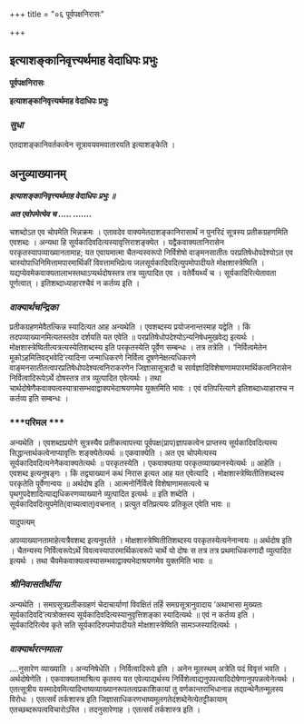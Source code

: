+++
title = "०६ पूर्वपक्षनिरासः"

+++


## इत्याशङ्कानिवृत्त्यर्थमाह वेदाधिपः प्रभुः

**पूर्वपक्षनिरासः**

**इत्याशङ्कानिवृत्त्यर्थमाह वेदाधिपः प्रभुः**

### ***सुधा***

एतदाशङ्कानिवर्तकत्वेन सूत्रावयवमवातारयति इत्याशङ्केति ।

## **अनुव्याख्यानम्**

***इत्याशङ्कानिवृत्त्यर्थमाह वेदाधिपः प्रभुः ॥***

***अत एवोपमेत्येव च ..... .......***

चशब्दोऽत एव चोपमेति भिन्नक्रमः । एतावदेव वाक्यमेतदाशङ्कानिरासार्थं न पुनरिदं सूत्रस्य प्रतीकग्रहणमिति एवशब्दः । अन्यथा हि सूर्यकादिवदित्यस्यावृत्तिराशङ्क्येत । यद्वैकवाक्यतानिरासेन परकृतस्यापव्याख्यानतामाह; यत एवायमात्मा चैतन्यस्वरूपो निर्विशेषो वाङ्मनसातीतः परप्रतिषेधोपदेश्योऽत एव चास्योपाधिनिमित्तामपारमार्थिकीं विवत्तामभिप्रेत्य जलसूर्यकादिवदित्युपमोपादीयते मोक्षशास्त्रेष्विति । यद्यप्येवमेकवाक्यतालाभस्तथाऽप्यर्थदोषस्तत्र तत्र व्युत्पादित एव । वतेर्वैयर्थ्यं च । सूर्यकादिरित्येतावता पूर्णत्वात् । इतिशब्दाध्याहारश्चैवं न कर्तव्य इति ।

### ***वाक्यार्थचन्द्रिका***

प्रतीकग्रहणमेवैतत्किन्न स्यादित्यत आह अन्यथेति । एवशब्दस्य प्रयोजनान्तरमाह यद्वेति । किं तदपव्याख्यानमित्यतस्तदेव दर्शयति यत एवेति ॥ परप्रतिषेधोपदेश्योऽन्यनिषेधमुखवेद्य इत्यर्थः । मोक्षशास्त्रेष्वितीत्यत्रत्यस्येतिशब्दस्य इति परकृतस्येति पूर्वेण सम्बन्धः । तत्र तत्रेति । ‘निर्वित्वमेतेन मूकोऽहमितिवद्भवेदि’त्यादिना जन्माधिकरणे निर्वित्व दूषणेनेक्षत्यधिकरणे वाङ्मनसातीतत्वपरप्रतिषेधोपदेश्यत्वनिराकरणेन जिज्ञासासूत्रादौ च सार्वज्ञादिविशेषाणामपारमार्थिकत्वनिरासेन निर्वित्वादिरूपेऽर्थे दोषस्तत्र तत्र व्युत्पादित एवेत्यर्थः । तथा चार्थदोषेणैकवाक्यत्वस्यात्रासम्भवाद्वाक्यभेदाश्रयणमेव युक्तमिति भावः । एवं वतिपरित्यागे इतिशब्दाध्याहारश्च न कर्तव्य इति सम्बन्धः ।

### ***परिमल ***

अन्यथेति । एवशब्दाप्रयोगे सूत्रस्यैव प्रतीकत्वापत्त्या पूर्वपक्ष(प्राप)ज्ञापकत्वेन प्राप्तस्य सूर्यकादिवदित्यस्य सिद्धान्तार्थकत्वेनाप्यावृत्तिः शङ्क्येतेत्यर्थः ॥ एकवाक्येति । अत एव चोपमेत्यस्य सूर्यकादिवदित्यनेनैकवाक्यतेत्यर्थः ॥ परकृतस्येति । एकवाक्यतया परकृतव्याख्यानस्येत्यर्थः ॥ आहेति । एवशब्द इत्यनुषङ्गः । किं तद्व्याख्यानं कथं निरास इत्यत आह यत एवेत्यादि । मोक्षशास्त्रेष्वितीतिशब्दस्य परकृतेति पूर्वेणान्वयः ॥ अर्थदोष इति । आत्मनोर्निर्वित्वे विशेषाणामसत्यत्वे च पृथगुपदेशादित्याद्यधिकरणव्याख्याने व्युत्पादित इत्यर्थः ॥ इति शब्देति । सूर्यकादिवदित्युपमेति(वाच्यत्वात्)वचनात् । प्रत्युत वतिप्रत्ययः प्रतिकूल एवेति भावः ॥

यादुपत्यम्

अपव्याख्यानतामाहेत्यत्रैवशब्द इत्यनुवर्तते । मोक्षशास्त्रेष्वितीतिशब्दस्य परकृतस्येत्यनेनान्वयः ॥ अर्थदोष इति । चैतन्यस्य निर्वित्वरूपेऽर्थे विवत्वस्यापारमार्थिकत्वरूपे चार्थे यो दोषः स तत्र तत्र प्रथमाधिकरणादौ व्युत्पादित इत्यर्थः । तथा चैवमेकवाक्यत्वस्यासम्भवाद्वाक्यभेदाश्रयणमेव युक्तमिति भावः ॥

### ***श्रीनिवासतीर्थीया***

अन्यथेति । समग्रसूत्रप्रतीकग्रहणं चेदाचार्याणां विवक्षितं तर्हि समग्रसूत्रानुवादाय ‘अथाभासा मुख्यतः सूर्यकादिवदि’त्यत्रोक्तस्य सूर्यकादिवदित्यस्यानुवृत्तिशङ्का स्यादित्यर्थः ॥ एवं न कर्तव्य इति । सूर्यकादिरित्येव कृते सति सूर्यकादिरुपमोपादीयते मोक्षशास्त्रेष्विति सामञ्जस्यादित्यर्थः ।

### ***वाक्यार्थरत्नमाला***

....नुसारेण व्याख्याति । अन्यनिषेधेति । निर्वित्वादिरूपे इति । अनेन मूलस्थम् अत्रेति पदं विवृत्तं भवति । अर्थदोषेणेति । एकवाक्यतामाश्रित्य कृतस्य यत एवेत्याद्यर्थस्य निर्विशेत्वाद्यनुपपत्यादिदोषेणानुपपन्नत्वेनेत्यर्थः । एतत्सूत्रीय यस्मादेवमित्यादिभाष्यव्याख्यानरूपतत्वप्रकाशिकायां तु वर्णकान्तराभिधानान्न तद्ग्रन्थेनैतन्मूलस्य विरोधः । एतत्सर्वं तर्कशास्त्र इति जिज्ञासाधिकरणभाष्यमूलगतेदंशब्देनेत्येतट्टीकायाम् एतच्छब्दरूपत्वविचारोऽस्ति । तदनुसारेणाह । एतत्सर्वं तर्कशास्त्र इति ।

